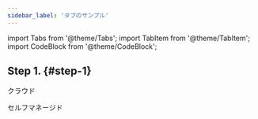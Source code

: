 ```yaml
---
sidebar_label: 'タブのサンプル'
---
```


import Tabs from '@theme/Tabs';
import TabItem from '@theme/TabItem';
import CodeBlock from '@theme/CodeBlock';

##  Step 1. {#step-1}

<Tabs groupId="deployMethod">
<TabItem value="serverless" label="ClickHouse Cloud" default>

クラウド

</TabItem>
<TabItem value="selfmanaged" label="Self-managed">

セルフマネージド

</TabItem>
</Tabs>
